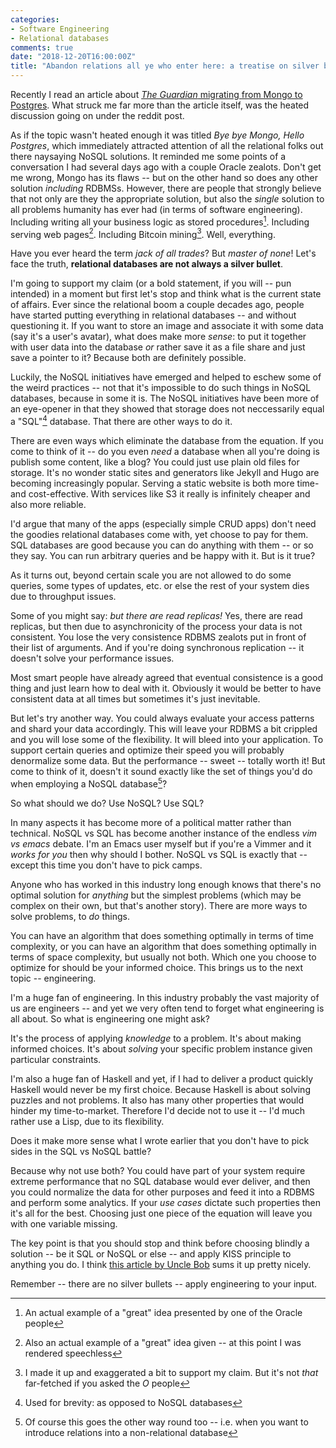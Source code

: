 ```yaml
---
categories:
- Software Engineering
- Relational databases
comments: true
date: "2018-12-20T16:00:00Z"
title: "Abandon relations all ye who enter here: a treatise on silver bullets"
---
```


Recently I read an article about [*The Guardian* migrating from Mongo to Postgres](https://www.theguardian.com/info/2018/nov/30/bye-bye-mongo-hello-postgres). What struck me far more than the article itself, was the heated discussion going on under the reddit post.
<!--more-->

As if the topic wasn't heated enough it was titled *Bye bye Mongo, Hello Postgres*, which immediately attracted attention of all the relational folks out there naysaying NoSQL solutions. It reminded me some points of a conversation I had several days ago with a couple Oracle zealots.
Don't get me wrong, Mongo has its flaws -- but on the other hand so does any other solution *including* RDBMSs. However, there are people that strongly believe that not only are they the appropriate solution, but also the *single* solution to all problems humanity has ever had (in terms of software engineering). Including writing all your business logic as stored procedures[^1]. Including serving web pages[^2]. Including Bitcoin mining[^3]. Well, everything.

Have you ever heard the term *jack of all trades*? But *master of none*! Let's face the truth, **relational databases are not always a silver bullet**.

I'm going to support my claim (or a bold statement, if you will -- pun intended) in a moment but first let's stop and think what is the current state of affairs. Ever since the relational boom a couple decades ago, people have started putting everything in relational databases -- and without questioning it. If you want to store an image and associate it with some data (say it's a user's avatar), what does make more *sense*: to put it together with user data into the database *or* rather save it as a file share and just save a pointer to it? Because both are definitely possible.

Luckily, the NoSQL initiatives have emerged and helped to eschew some of the weird practices -- not that it's impossible to do such things in NoSQL databases, because in some it is. The NoSQL initiatives have been more of an eye-opener in that they showed that storage does not neccessarily equal a "SQL"[^4] database. That there are other ways to do it.

There are even ways which eliminate the database from the equation. If you come to think of it -- do you even *need* a database when all you're doing is publish some content, like a blog? You could just use plain old files for storage. It's no wonder static sites and generators like Jekyll and Hugo are becoming increasingly popular. Serving a static website is both more time- and cost-effective. With services like S3 it really is infinitely cheaper and also more reliable.

I'd argue that many of the apps (especially simple CRUD apps) don't need the goodies relational databases come with, yet choose to pay for them. SQL databases are good because you can do anything with them -- or so they say. You can run arbitrary queries and be happy with it. But is it true? 

As it turns out, beyond certain scale you are not allowed to do some queries, some types of updates, etc. or else the rest of your system dies due to throughput issues.

Some of you might say: *but there are read replicas!* Yes, there are read replicas, but then due to asynchronicity of the process your data is not consistent. You lose the very consistence RDBMS zealots put in front of their list of arguments. And if you're doing synchronous replication -- it doesn't solve your performance issues.

Most smart people have already agreed that eventual consistence is a good thing and just learn how to deal with it. Obviously it would be better to have consistent data at all times but sometimes it's just inevitable.

But let's try another way. You could always evaluate your access patterns and shard your data accordingly. This will leave your RDBMS a bit crippled and you will lose some of the flexibility. It will bleed into your application. To support certain queries and optimize their speed you will probably denormalize some data. But the performance -- sweet -- totally worth it! But come to think of it, doesn't it sound exactly like the set of things you'd do when employing a NoSQL database[^5]?

So what should we do? Use NoSQL? Use SQL?

In many aspects it has become more of a political matter rather than technical. NoSQL vs SQL has become another instance of the endless *vim vs emacs* debate. I'm an Emacs user myself but if you're a Vimmer and it *works for you* then why should I bother. NoSQL vs SQL is exactly that -- except this time you don't have to pick camps.

Anyone who has worked in this industry long enough knows that there's no optimal solution for *anything* but the simplest problems (which may be complex on their own, but that's another story). There are more ways to solve problems, to *do* things.

You can have an algorithm that does something optimally in terms of time complexity, or you can have an algorithm that does something optimally in terms of space complexity, but usually not both. Which one you choose to optimize for should be your informed choice. This brings us to the next topic -- engineering.

I'm a huge fan of engineering. In this industry probably the vast majority of us are engineers -- and yet we very often tend to forget what engineering is all about. So what is engineering one might ask?

It's the process of applying *knowledge* to a problem. It's about making informed choices. It's about *solving* your specific problem instance given particular constraints.

I'm also a huge fan of Haskell and yet, if I had to deliver a product quickly Haskell would never be my first choice. Because Haskell is about solving puzzles and not problems. It also has many other properties that would hinder my time-to-market. Therefore I'd decide not to use it -- I'd much rather use a Lisp, due to its flexibility.

Does it make more sense what I wrote earlier that you don't have to pick sides in the SQL vs NoSQL battle?

Because why not use both? You could have part of your system require extreme performance that no SQL database would ever deliver, and then you could normalize the data for other purposes and feed it into a RDBMS and perform some analytics. If your *use cases* dictate such properties then it's all for the best. Choosing just one piece of the equation will leave you with one variable missing.

The key point is that you should stop and think before choosing blindly a solution -- be it SQL or NoSQL or else -- and apply KISS principle to anything you do. I think [this article by Uncle Bob](https://blog.cleancoder.com/uncle-bob/2012/05/15/NODB.html) sums it up pretty nicely.

Remember -- there are no silver bullets -- apply engineering to your input.

[^1]: An actual example of a "great" idea presented by one of the Oracle people
[^2]: Also an actual example of a "great" idea given -- at this point I was rendered speechless
[^3]: I made it up and exaggerated a bit to support my claim. But it's not *that* far-fetched if you asked the *O* people
[^4]: Used for brevity: as opposed to NoSQL databases
[^5]: Of course this goes the other way round too -- i.e. when you want to introduce relations into a non-relational database
